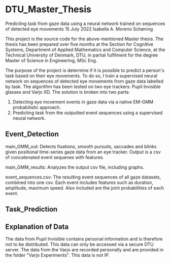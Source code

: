 # DTU_Master_Thesis
Predicting task from gaze data using a neural network trained on sequences of detected eye movements
15 July 2022
Isabella A. Moreno Schøning

This project is the source code for the above-mentioned Master thesis. The thesis has been prepared over five months at the Section for Cognitive Systems,
Department of Applied Mathematics and Computer Science, at the Technical University of Denmark, DTU, in partial fulfilment for the degree Master of Science in Engineering, MSc Eng.

The purpose of the project is determine if it is possible to predict a person's task based on their eye movements. To do so, I train a supervised neural network on sequences of detected eye movements from gaze data labelled by task. The algorithm has been tested on two eye trackers: Pupil Invisible glasses and Varjo XD. The solution is broken into two parts:

1. Detecting eye movement events in gaze data via a native EM-GMM probabilistic approach.
2. Predicting task from the outputted event sequences using a supervised neural network.

## Event_Detection
main_GMM_out: Detects fixations, smooth pursuits, saccades and blinks given positional time-series gaze data from an eye tracker. Output is a csv of concatenated event sequenes with features.

main_GMM_results: Analyzes the output csv file, including graphs.

event_sequences.csv: The resulting event sequences of all gaze datasets, combined into one csv. Each event includes features such as duration, amplitude, maximum speed. Also included are the joint probabilities of each event.

## Task_Prediction


## Explanation of Data
The data from Pupil Invisible contains personal information and is therefore not to be distributed. This data can only be accessed via a secure DTU server.
The data from the Varjo are recorded personally and are provided in the folder "Varjo Experiments". This data is not IP.
